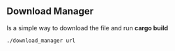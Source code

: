 ## Download Manager
Is a simple way to download the file and run **cargo build**
```
./download_manager url
```
